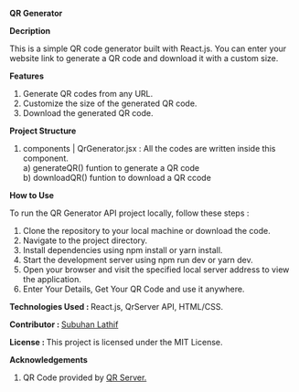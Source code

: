 <b>QR Generator</b>

<b>Decription</b>

This is a simple QR code generator built with React.js. You can enter your website link to generate a QR code and download it with a custom size.

<b>Features</b>

1) Generate QR codes from any URL.
2) Customize the size of the generated QR code.
3) Download the generated QR code.


<b>Project Structure</b>

   1) components
         |
      QrGenerator.jsx : All the codes are written inside this component.<br/>
      a) generateQR() funtion to generate a QR code<br/>
      b) downloadQR() funtion to download a QR ccode<br/>
      

<b>How to Use</b>

To run the QR Generator API project locally, follow these steps :

1) Clone the repository to your local machine or download the code.
2) Navigate to the project directory.
3) Install dependencies using npm install or yarn install.
4) Start the development server using npm run dev or yarn dev.
5) Open your browser and visit the specified local server address to view the application.
6) Enter Your Details, Get Your QR Code and use it anywhere.
   
<b>Technologies Used : </b> React.js, QrServer API, HTML/CSS.

<b>Contributor : </b> <a href="https://subuhanbca.netlify.app/" target="_blank">Subuhan Lathif </a>

<b>License : </b> This project is licensed under the MIT License.

<b>Acknowledgements</b>

1) QR Code provided by <a href="https://api.qrserver.com/" target="_blank">QR Server.</a>
